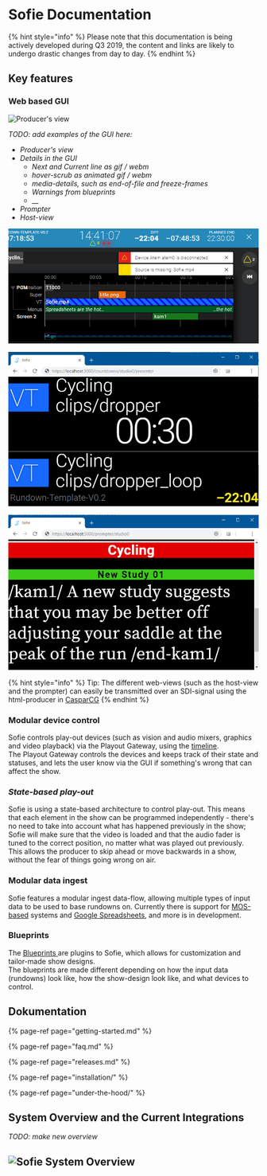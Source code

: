 # Sofie Documentation

{% hint style="info" %}
Please note that this documentation is being actively developed during Q3 2019, the content and links are likely to undergo drastic changes from day to day.
{% endhint %}

## Key features

### Web based GUI

![Producer&apos;s view](https://raw.githubusercontent.com/nrkno/Sofie-TV-automation/master/images/Sofie_GUI_example.jpg)

_TODO: add examples of the GUI here:_

* _Producer's view_
* _Details in the GUI_
  * _Next and Current line as gif / webm_
  * _hover-scrub as animated gif / webm_
  * _media-details, such as end-of-file and freeze-frames_
  * _Warnings from blueprints_
  * \_\_
* _Prompter_
* _Host-view_

![Warnings and notifications are displayed to the user in the GUI](../.gitbook/assets/image%20%283%29.png)

![The Host view, displaying time information and countdowns](../.gitbook/assets/image%20%285%29.png)

![The prompter view](../.gitbook/assets/image%20%282%29.png)

{% hint style="info" %}
Tip: The different web-views \(such as the host-view and the prompter\) can easily be transmitted over an SDI-signal using the html-producer in [CasparCG](installation/casparcg-server-installation.md)
{% endhint %}

### Modular device control

Sofie controls play-out devices \(such as vision and audio mixers, graphics and video playback\) via the Playout Gateway, using the [timeline](under-the-hood/dictionary.md#timeline).  
The Playout Gateway controls the devices and keeps track of their state and statuses, and lets the user know via the GUI if something's wrong that can affect the show.

### _State-based play-out_

Sofie is using a state-based architecture to control play-out. This means that each element in the show can be programmed independently - there's no need to take into account what has happened previously in the show; Sofie will make sure that the video is loaded and that the audio fader is tuned to the correct position, no matter what was played out previously.  
This allows the producer to skip ahead or move backwards in a show, without the fear of things going wrong on air.

### Modular data ingest

Sofie features a modular ingest data-flow, allowing multiple types of input data to be used to base rundowns on. Currently there is support for [MOS-based](http://mosprotocol.com) systems and [Google Spreadsheets](installation/installing-sofie-with-google-spreadsheet-support.md), and more is in development.

### Blueprints

The [Blueprints ](under-the-hood/concepts-and-architecture.md#blueprints)are plugins to Sofie, which allows for customization and tailor-made show designs.  
The blueprints are made different depending on how the input data \(rundowns\) look like, how the show-design look like, and what devices to control.

## Dokumentation

{% page-ref page="getting-started.md" %}

{% page-ref page="faq.md" %}

{% page-ref page="releases.md" %}

{% page-ref page="installation/" %}

{% page-ref page="under-the-hood/" %}



## System Overview and the Current Integrations

_TODO: make new overview_

## ![Sofie System Overview](https://raw.githubusercontent.com/nrkno/Sofie-TV-automation/master/images/Sofie_NRK_May_10_2019.png)

